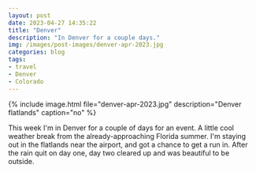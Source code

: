 ```yaml
---
layout: post
date: 2023-04-27 14:35:22
title: "Denver"
description: "In Denver for a couple days."
img: /images/post-images/denver-apr-2023.jpg
categories: blog
tags:
- travel
- Denver
- Colorado
---
```


{% include image.html file="denver-apr-2023.jpg" description="Denver flatlands" caption="no" %}

This week I'm in Denver for a couple of days for an event. A little cool weather break from the already-approaching Florida summer. I'm staying out in the flatlands near the airport, and got a chance to get a run in. After the rain quit on day one, day two cleared up and was beautiful to be outside.
